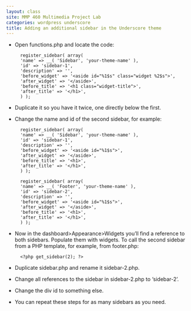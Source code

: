 ```yaml
---
layout: class
site: MMP 460 Multimedia Project Lab
categories: wordpress underscore
title: Adding an additional sidebar in the Underscore theme
---
```


- Open functions.php and locate the code:

        register_sidebar( array(
        'name' => __( 'Sidebar', 'your-theme-name' ),
        'id' => 'sidebar-1',
        'description' => '',
        'before_widget' => '<aside id="%1$s" class="widget %2$s">',
        'after_widget' => '</aside>',
        'before_title' => '<h1 class="widget-title">',
        'after_title' => '</h1>',
        ) );
        
- Duplicate it so you have it twice, one directly below the first.
- Change the name and id of the second sidebar, for example:

        register_sidebar( array(
        'name' => __( 'Sidebar', 'your-theme-name' ),
        'id' => 'sidebar-1',
        'description' => '',
        'before_widget' => '<aside id="%1$s">',
        'after_widget' => '</aside>',
        'before_title' => '<h1>',
        'after_title' => '</h1>',
        ) );

        register_sidebar( array(
        'name' => __( 'Footer', 'your-theme-name' ),
        'id' => 'sidebar-2',
        'description' => '',
        'before_widget' => '<aside id="%1$s">',
        'after_widget' => '</aside>',
        'before_title' => '<h1>',
        'after_title' => '</h1>',
        ) );
        
- Now in the dashboard>Appearance>Widgets you’ll find a reference to both sidebars. Populate them with widgets.
To call the second sidebar from a PHP template, for example, from footer.php:

        <?php get_sidebar(2); ?>
        
- Duplicate sidebar.php and rename it sidebar-2.php.
- Change all references to the sidebar in sidebar-2.php to ‘sidebar-2’.
- Change the div id to something else.
- You can repeat these steps for as many sidebars as you need.


